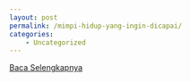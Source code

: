 ```yaml
---
layout: post
permalink: /mimpi-hidup-yang-ingin-dicapai/
categories:
    - Uncategorized
---
```


[Baca Selengkapnya](/03)